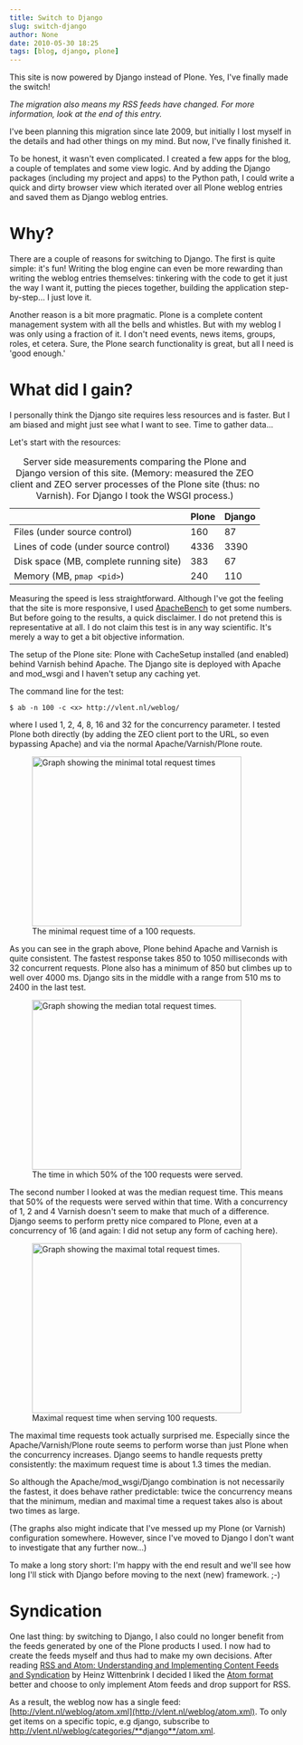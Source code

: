 ```yaml
---
title: Switch to Django
slug: switch-django
author: None
date: 2010-05-30 18:25
tags: [blog, django, plone]
---
```


This site is now powered by Django instead of Plone. Yes, I've finally
made the switch!

*The migration also means my RSS feeds have changed. For more
information, look at the end of this entry.*

I've been planning this migration since late 2009, but initially I
lost myself in the details and had other things on my mind. But now,
I've finally finished it.

To be honest, it wasn't even complicated. I created a few apps for the
blog, a couple of templates and some view logic. And by adding the
Django packages (including my project and apps) to the Python path, I
could write a quick and dirty browser view which iterated over all
Plone weblog entries and saved them as Django weblog entries.

# Why?

There are a couple of reasons for switching to Django. The first is
quite simple: it's fun! Writing the blog engine can even be more
rewarding than writing the weblog entries themselves: tinkering with
the code to get it just the way I want it, putting the pieces
together, building the application step-by-step... I just love it.

Another reason is a bit more pragmatic. Plone is a complete content
management system with all the bells and whistles. But with my weblog
I was only using a fraction of it. I don't need events, news items,
groups, roles, et cetera. Sure, the Plone search functionality is
great, but all I need is 'good enough.'

# What did I gain?

I personally think the Django site requires less resources and is
faster. But I am biased and might just see what I want to see. Time to
gather data...

Let's start with the resources:

<table>
  <caption>
    Server side measurements comparing the Plone and Django version of
    this site. (Memory: measured the ZEO client and ZEO server
    processes of the Plone site (thus: no Varnish). For Django I took
    the WSGI process.)
  </caption>
  <thead>
    <tr>
      <th> </th>
      <th>Plone</th>
      <th>Django</th>
    </tr>
  </thead>
  <tbody>
    <tr>
      <td>Files (under source control)</td>
      <td class="tabular-number">160</td>
      <td class="tabular-number">87</td>
    </tr>
    <tr>
      <td>Lines of code (under source control)</td>
      <td class="tabular-number">4336</td>
      <td class="tabular-number">3390</td>
    </tr>
    <tr>
      <td>Disk space (MB, complete running site)</td>
      <td class="tabular-number">383</td>
      <td class="tabular-number">67</td>
    </tr>
    <tr>
      <td>Memory (MB, <code>pmap &lt;pid&gt;</code>)</td>
      <td class="tabular-number">240</td>
      <td class="tabular-number">110</td>
    </tr>
  </tbody>
</table>

Measuring the speed is less straightforward. Although I've got the
feeling that the site is more responsive, I used
[ApacheBench](http://httpd.apache.org/docs/2.3/programs/ab.html) to
get some numbers. But before going to the results, a quick
disclaimer. I do not pretend this is representative at all. I do not
claim this test is in any way scientific. It's merely a way to get a
bit objective information.

The setup of the Plone site: Plone with CacheSetup installed (and
enabled) behind Varnish behind Apache. The Django site is deployed
with Apache and mod\_wsgi and I haven't setup any caching yet.

The command line for the test:

    $ ab -n 100 -c <x> http://vlent.nl/weblog/

where I used 1, 2, 4, 8, 16 and 32 for the concurrency parameter. I
tested Plone both directly (by adding the ZEO client port to the URL,
so even bypassing Apache) and via the normal Apache/Varnish/Plone
route.

<figure>
  <img src="/images/graph-min-request-time.png" alt="Graph showing the minimal total request times"
      width="370" height="300"/>
  <figcaption>
    The minimal request time of a 100 requests.
  </figcaption>
</figure>

As you can see in the graph above, Plone behind Apache and Varnish is
quite consistent. The fastest response takes 850 to 1050 milliseconds
with 32 concurrent requests. Plone also has a minimum of 850 but
climbes up to well over 4000 ms. Django sits in the middle with a
range from 510 ms to 2400 in the last test.

<figure>
  <img src="/images/graph-median-request-time.png" alt="Graph showing the median total request times."
      width="370" height="300"/>
  <figcaption>
    The time in which 50% of the 100 requests were served.
  </figcaption>
</figure>

The second number I looked at was the median request time. This means
that 50% of the requests were served within that time. With a
concurrency of 1, 2 and 4 Varnish doesn't seem to make that much of a
difference. Django seems to perform pretty nice compared to Plone,
even at a concurrency of 16 (and again: I did not setup any form of
caching here).

<figure>
  <img src="/images/graph-max-request-time.png" alt="Graph showing the maximal total request times."
      width="370" height="300"/>
  <figcaption>
    Maximal request time when serving 100 requests.
  </figcaption>
</figure>

The maximal time requests took actually surprised me. Especially since
the Apache/Varnish/Plone route seems to perform worse than just Plone
when the concurrency increases. Django seems to handle requests pretty
consistently: the maximum request time is about 1.3 times the median.

So although the Apache/mod\_wsgi/Django combination is not necessarily
the fastest, it does behave rather predictable: twice the concurrency
means that the minimum, median and maximal time a request takes also
is about two times as large.

(The graphs also might indicate that I've messed up my Plone (or
Varnish) configuration somewhere. However, since I've moved to Django
I don't want to investigate that any further now...)

To make a long story short: I'm happy with the end result and we'll
see how long I'll stick with Django before moving to the next (new)
framework. ;-)

# Syndication

One last thing: by switching to Django, I also could no longer benefit
from the feeds generated by one of the Plone products I used. I now
had to create the feeds myself and thus had to make my own
decisions. After reading
[RSS and Atom: Understanding and Implementing Content Feeds and Syndication](https://www.packtpub.com/rss/book)
by Heinz Wittenbrink I decided I liked the
[Atom format](http://en.wikipedia.org/wiki/Atom_%28standard%29) better
and choose to only implement Atom feeds and drop support for RSS.

As a result, the weblog now has a single feed:
[http://vlent.nl/weblog/atom.xml](http://vlent.nl/weblog/atom.xml). To
only get items on a specific topic, e.g django, subscribe to
http://vlent.nl/weblog/categories/**django**/atom.xml.
